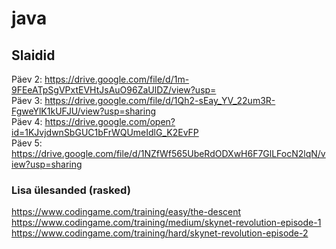 # java

## Slaidid
Päev 2: https://drive.google.com/file/d/1m-9FEeATpSgVPxtEVHtJsAuO96ZaUlDZ/view?usp=  
Päev 3: https://drive.google.com/file/d/1Qh2-sEay_YV_22um3R-FgweYlK1kUFJU/view?usp=sharing  
Päev 4: https://drive.google.com/open?id=1KJvjdwnSbGUC1bFrWQUmeIdlG_K2EvFP  
Päev 5: https://drive.google.com/file/d/1NZfWf565UbeRdODXwH6F7GlLFocN2lqN/view?usp=sharing
### Lisa ülesanded (rasked)
https://www.codingame.com/training/easy/the-descent  
https://www.codingame.com/training/medium/skynet-revolution-episode-1  
https://www.codingame.com/training/hard/skynet-revolution-episode-2

